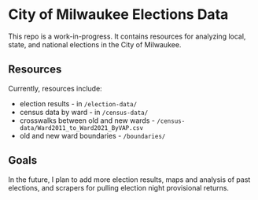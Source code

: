 # City of Milwaukee Elections Data
This repo is a work-in-progress. It contains resources for analyzing local, state, and national elections in the City of Milwaukee.

## Resources
Currently, resources include:

* election results - in `/election-data/`
* census data by ward - in `/census-data/`
* crosswalks between old and new wards - `/census-data/Ward2011_to_Ward2021_ByVAP.csv`
* old and new ward boundaries - `/boundaries/`

## Goals

In the future, I plan to add more election results, maps and analysis of past elections, and scrapers for pulling election night provisional returns.

